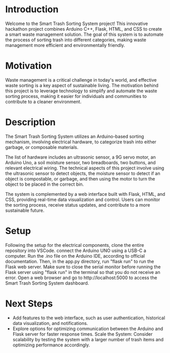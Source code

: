 # Introduction
Welcome to the Smart Trash Sorting System project! This innovative hackathon project combines Arduino C++, Flask, HTML, and CSS to create a smart waste management solution. The goal of this system is to automate the process of sorting trash into different categories, making waste management more efficient and environmentally friendly.

# Motivation
Waste management is a critical challenge in today's world, and effective waste sorting is a key aspect of sustainable living. The motivation behind this project is to leverage technology to simplify and automate the waste sorting process, making it easier for individuals and communities to contribute to a cleaner environment.

# Description
The Smart Trash Sorting System utilizes an Arduino-based sorting mechanism, involving electrical hardware, to categorize trash into either garbage, or composable materials. 

The list of hardware includes an ultrasonic sensor, a 9G servo motor, an Arduino Uno, a soil moisture sensor, two breadboards, two buttons, and relevant electrical wiring. The technical aspects of this project involve using the ultrasonic sensor to detect objects, the moisture sensor to detect if an object is compostable, or garbage, and then using the motor to turn the object to be placed in the correct bin. 

The system is complemented by a web interface built with Flask, HTML, and CSS, providing real-time data visualization and control. Users can monitor the sorting process, receive status updates, and contribute to a more sustainable future. 

# Setup
Following  the setup for the electrical components, clone the entire repository into VSCode. connect the Arduino UNO using a USB-C a computer. Run the .ino file on the Arduino IDE, according to official documentation. Then, in the app.py directory, run "flask run" to run the Flask web server. Make sure to close the serial monitor before running the Flask server using "flask run" in the terminal so that you do not receive an error. Open a web browser and go to http://localhost:5000 to access the Smart Trash Sorting System dashboard.

# Next Steps
- Add features to the web interface, such as user authentication, historical data visualization, and notifications.
- Explore options for optimizing communication between the Arduino and Flask server for faster response times.
Scale the System: Consider scalability by testing the system with a larger number of trash items and optimizing performance accordingly.
